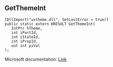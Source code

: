 ## GetThemeInt

```
[DllImport("uxtheme.dll", SetLastError = true)]
public static extern HRESULT GetThemeInt(
   IntPtr hTheme,
   int iPartId,
   int iStateId,
   int iPropId,
   out int piVal
);
```

Microsoft documentation: [Link](https://docs.microsoft.com/en-us/windows/win32/api/uxtheme/nf-uxtheme-getthemeint)
